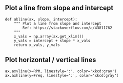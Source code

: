 ## Plot a line from slope and intercept
```
def abline(ax, slope, intercept):
    """ Plot a line from slope and intercept
        Ref: https://stackoverflow.com/a/43811762
    """ 
    x_vals = np.array(ax.get_xlim())
    y_vals = intercept + slope * x_vals
    return x_vals, y_vals
```

## Plot horizontal / vertical lines
```
ax.axvline(x=RPM, linestyle=':', color='xkcd:gray')
ax.axhline(y=Freq, linestyle=':', color='xkcd:gray')
```
